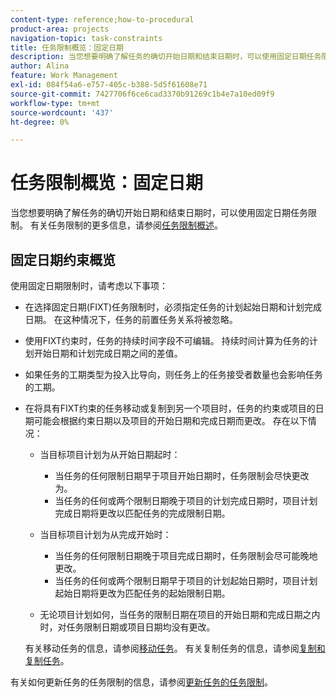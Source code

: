 ```yaml
---
content-type: reference;how-to-procedural
product-area: projects
navigation-topic: task-constraints
title: 任务限制概览：固定日期
description: 当您想要明确了解任务的确切开始日期和结束日期时，可以使用固定日期任务限制。 有关任务限制的详细信息，请参阅任务限制概述。
author: Alina
feature: Work Management
exl-id: 084f54a6-e757-405c-b388-5d5f61608e71
source-git-commit: 7427706f6ce6cad3370b91269c1b4e7a10ed09f9
workflow-type: tm+mt
source-wordcount: '437'
ht-degree: 0%

---
```


# 任务限制概览：固定日期

当您想要明确了解任务的确切开始日期和结束日期时，可以使用固定日期任务限制。 有关任务限制的更多信息，请参阅[任务限制概述](../../../manage-work/tasks/task-constraints/task-constraint-overview.md)。

## 固定日期约束概览

使用固定日期限制时，请考虑以下事项：

* 在选择固定日期(FIXT)任务限制时，必须指定任务的计划起始日期和计划完成日期。 在这种情况下，任务的前置任务关系将被忽略。
* 使用FIXT约束时，任务的持续时间字段不可编辑。 持续时间计算为任务的计划开始日期和计划完成日期之间的差值。
* 如果任务的工期类型为投入比导向，则任务上的任务接受者数量也会影响任务的工期。
* 在将具有FIXT约束的任务移动或复制到另一个项目时，任务的约束或项目的日期可能会根据约束日期以及项目的开始日期和完成日期而更改。 存在以下情况：

   * 当目标项目计划为从开始日期起时：

      * 当任务的任何限制日期早于项目开始日期时，任务限制会尽快更改为。
      * 当任务的任何或两个限制日期晚于项目的计划完成日期时，项目计划完成日期将更改以匹配任务的完成限制日期。

   * 当目标项目计划为从完成开始时：

      * 当任务的任何限制日期晚于项目完成日期时，任务限制会尽可能晚地更改。
      * 当任务的任何或两个限制日期早于项目的计划起始日期时，项目计划起始日期将更改为匹配任务的起始限制日期。

   * 无论项目计划如何，当任务的限制日期在项目的开始日期和完成日期之内时，对任务限制日期或项目日期均没有更改。

  有关移动任务的信息，请参阅[移动任务](../../../manage-work/tasks/manage-tasks/move-tasks.md)。 有关复制任务的信息，请参阅[复制和复制任务](../../../manage-work/tasks/manage-tasks/copy-and-duplicate-tasks.md)。

有关如何更新任务的任务限制的信息，请参阅[更新任务的任务限制](../../../manage-work/tasks/task-constraints/update-task-constraint-of-task.md)。

<!--
<div data-mc-conditions="QuicksilverOrClassic.Draft mode">
<h2>Use the Fixed Dates Task Constraint</h2>
<p>(NOTE:&nbsp;replaced with new article linked above) </p>
<p>To update the Task Constraint to Finish No Later Than:</p>
<ol>
<li value="1">Go to a task whose Task Constraint you want to update.</li>
<li value="2"> <p data-mc-conditions="QuicksilverOrClassic.Quicksilver">Click the <strong>More</strong> icon <img src="assets/qs-more-icon-on-an-object.png"> next to the task name, then click <strong>Edit</strong>.</p> </li>
<li value="3">In the <strong>Overview</strong> section, expand the <strong>Task Constraint</strong> drop-down menu.</li>
<li value="4"> <p>Select <strong>Fixed Dates</strong>.</p> </li>
<li value="5"> <p>Specify a <strong>Planned Start Date</strong>.</p> <p>The task must start on this date. </p> </li>
<li value="6"> <p>Specify a <strong>Planned Completion Date</strong>.</p> <p>The task must complete on this date. </p> </li>
<li value="7">Click <strong>Save Changes</strong>.</li>
</ol>
</div>
-->
